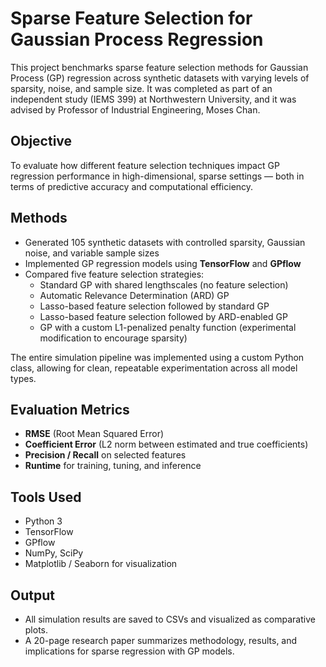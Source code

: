 # Sparse Feature Selection for Gaussian Process Regression

This project benchmarks sparse feature selection methods for Gaussian Process (GP) regression across synthetic datasets with varying levels of sparsity, noise, and sample size. 
It was completed as part of an independent study (IEMS 399) at Northwestern University, and it was advised by Professor of Industrial Engineering, Moses Chan. 

## Objective

To evaluate how different feature selection techniques impact GP regression performance in high-dimensional, sparse settings — both in terms of predictive accuracy and computational efficiency.

## Methods

- Generated 105 synthetic datasets with controlled sparsity, Gaussian noise, and variable sample sizes
- Implemented GP regression models using **TensorFlow** and **GPflow**
- Compared five feature selection strategies:
  - Standard GP with shared lengthscales (no feature selection)
  - Automatic Relevance Determination (ARD) GP
  - Lasso-based feature selection followed by standard GP
  - Lasso-based feature selection followed by ARD-enabled GP
  - GP with a custom L1-penalized penalty function (experimental modification to encourage sparsity)
    
The entire simulation pipeline was implemented using a custom Python class, allowing for clean, repeatable experimentation across all model types.


## Evaluation Metrics

- **RMSE** (Root Mean Squared Error)
- **Coefficient Error** (L2 norm between estimated and true coefficients)
- **Precision / Recall** on selected features
- **Runtime** for training, tuning, and inference

## Tools Used

- Python 3  
- TensorFlow  
- GPflow  
- NumPy, SciPy  
- Matplotlib / Seaborn for visualization

## Output

- All simulation results are saved to CSVs and visualized as comparative plots.
- A 20-page research paper summarizes methodology, results, and implications for sparse regression with GP models.

